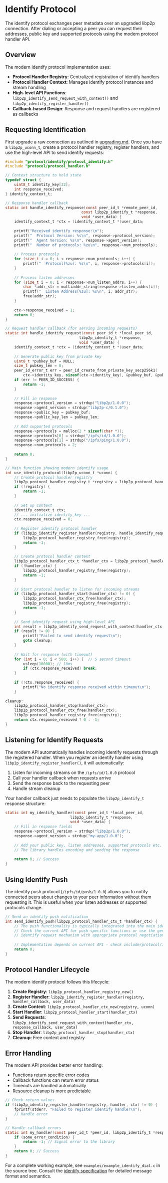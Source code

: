 # Identify Protocol

The identify protocol exchanges peer metadata over an upgraded libp2p connection. After dialing or accepting a peer you can request their addresses, public key and supported protocols using the modern protocol handler API.

## Overview

The modern identify protocol implementation uses:

- **Protocol Handler Registry**: Centralized registration of identify handlers
- **Protocol Handler Context**: Manages identify protocol instances and stream handling  
- **High-level API Functions**: `libp2p_identify_send_request_with_context()` and `libp2p_identify_register_handler()`
- **Callback-based Design**: Response and request handlers are registered as callbacks

## Requesting Identification

First upgrade a raw connection as outlined in [upgrading.md](upgrading.md). Once you have a `libp2p_uconn_t`, create a protocol handler registry, register handlers, and use the high-level API to send identify requests:

```c
#include "protocol/identify/protocol_identify.h"
#include "protocol/protocol_handler.h"

// Context structure to hold state
typedef struct {
    uint8_t identity_key[32];
    int response_received;
} identify_context_t;

// Response handler callback
static int handle_identify_response(const peer_id_t *remote_peer_id,
                                  const libp2p_identify_t *response,
                                  void *user_data) {
    identify_context_t *ctx = (identify_context_t *)user_data;
    
    printf("Received identify response:\n");
    printf("  Protocol Version: %s\n", response->protocol_version);
    printf("  Agent Version: %s\n", response->agent_version);
    printf("  Number of protocols: %zu\n", response->num_protocols);
    
    // Process protocols
    for (size_t i = 0; i < response->num_protocols; i++) {
        printf("  Protocol[%zu]: %s\n", i, response->protocols[i]);
    }
    
    // Process listen addresses
    for (size_t i = 0; i < response->num_listen_addrs; i++) {
        char *addr_str = multiaddr_string(response->listen_addrs[i]);
        printf("  Listen Address[%zu]: %s\n", i, addr_str);
        free(addr_str);
    }
    
    ctx->response_received = 1;
    return 0;
}

// Request handler callback (for serving incoming requests)
static int handle_identify_request(const peer_id_t *local_peer_id,
                                 libp2p_identify_t *response,
                                 void *user_data) {
    identify_context_t *ctx = (identify_context_t *)user_data;
    
    // Generate public key from private key
    uint8_t *pubkey_buf = NULL;
    size_t pubkey_len = 0;
    peer_id_error_t err = peer_id_create_from_private_key_secp256k1(
        ctx->identity_key, sizeof(ctx->identity_key), &pubkey_buf, &pubkey_len);
    if (err != PEER_ID_SUCCESS) {
        return -1;
    }
    
    // Fill in response
    response->protocol_version = strdup("libp2p/1.0.0");
    response->agent_version = strdup("libp2p-c/0.1.0");
    response->public_key = pubkey_buf;
    response->public_key_len = pubkey_len;
    
    // Add supported protocols
    response->protocols = malloc(2 * sizeof(char *));
    response->protocols[0] = strdup("/ipfs/id/1.0.0");
    response->protocols[1] = strdup("/ipfs/ping/1.0.0");
    response->num_protocols = 2;
    
    return 0;
}

// Main function showing modern identify usage
int use_identify_protocol(libp2p_uconn_t *uconn) {
    // Create protocol handler registry
    libp2p_protocol_handler_registry_t *registry = libp2p_protocol_handler_registry_new();
    if (!registry) {
        return -1;
    }
    
    // Set up context
    identify_context_t ctx;
    // ... initialize identity_key ...
    ctx.response_received = 0;
    
    // Register identify protocol handler
    if (libp2p_identify_register_handler(registry, handle_identify_request, &ctx) != 0) {
        libp2p_protocol_handler_registry_free(registry);
        return -1;
    }
    
    // Create protocol handler context
    libp2p_protocol_handler_ctx_t *handler_ctx = libp2p_protocol_handler_ctx_new(registry, uconn);
    if (!handler_ctx) {
        libp2p_protocol_handler_registry_free(registry);
        return -1;
    }
    
    // Start protocol handler to listen for incoming streams
    if (libp2p_protocol_handler_start(handler_ctx) != 0) {
        libp2p_protocol_handler_ctx_free(handler_ctx);
        libp2p_protocol_handler_registry_free(registry);
        return -1;
    }
    
    // Send identify request using high-level API
    int result = libp2p_identify_send_request_with_context(handler_ctx, handle_identify_response, &ctx);
    if (result != 0) {
        printf("Failed to send identify request\n");
        goto cleanup;
    }
    
    // Wait for response (with timeout)
    for (int i = 0; i < 500; i++) {  // 5 second timeout
        usleep(10000); // 10ms
        if (ctx.response_received) break;
    }
    
    if (!ctx.response_received) {
        printf("No identify response received within timeout\n");
    }
    
cleanup:
    libp2p_protocol_handler_stop(handler_ctx);
    libp2p_protocol_handler_ctx_free(handler_ctx);
    libp2p_protocol_handler_registry_free(registry);
    return ctx.response_received ? 0 : -1;
}
```

## Listening for Identify Requests

The modern API automatically handles incoming identify requests through the registered handler. When you register an identify handler using `libp2p_identify_register_handler()`, it will automatically:

1. Listen for incoming streams on the `/ipfs/id/1.0.0` protocol
2. Call your handler callback when requests arrive
3. Send the response back to the requesting peer
4. Handle stream cleanup

Your handler callback just needs to populate the `libp2p_identify_t` response structure:

```c
static int my_identify_handler(const peer_id_t *local_peer_id,
                             libp2p_identify_t *response,
                             void *user_data) {
    // Fill in response fields
    response->protocol_version = strdup("libp2p/1.0.0");
    response->agent_version = strdup("my-app/1.0.0");
    
    // Add your public key, listen addresses, supported protocols etc.
    // The library handles encoding and sending the response
    
    return 0; // Success
}
```

## Using Identify Push

The identify push protocol (`/ipfs/id/push/1.0.0`) allows you to notify connected peers about changes to your peer information without them requesting it. This is useful when your listen addresses or supported protocols change.

```c
// Send an identify push notification
int send_identify_push(libp2p_protocol_handler_ctx_t *handler_ctx) {
    // The push functionality is typically integrated into the main identify handler
    // Check the current API for push-specific functions or use the general
    // identify request mechanism with appropriate protocol negotiation
    
    // Implementation depends on current API - check include/protocol/identify/protocol_identify.h
    return 0;
}
```

## Protocol Handler Lifecycle

The modern identify protocol follows this lifecycle:

1. **Create Registry**: `libp2p_protocol_handler_registry_new()`
2. **Register Handler**: `libp2p_identify_register_handler(registry, handler_callback, user_data)`
3. **Create Context**: `libp2p_protocol_handler_ctx_new(registry, uconn)`
4. **Start Handler**: `libp2p_protocol_handler_start(handler_ctx)`
5. **Send Requests**: `libp2p_identify_send_request_with_context(handler_ctx, response_callback, user_data)`
6. **Stop Handler**: `libp2p_protocol_handler_stop(handler_ctx)`
7. **Cleanup**: Free context and registry

## Error Handling

The modern API provides better error handling:

- Functions return specific error codes
- Callback functions can return error status
- Timeouts are handled automatically
- Resource cleanup is more predictable

```c
// Check return values
if (libp2p_identify_register_handler(registry, handler, ctx) != 0) {
    fprintf(stderr, "Failed to register identify handler\n");
    // Handle error
}

// Handle callback errors  
static int my_handler(const peer_id_t *peer_id, libp2p_identify_t *response, void *ctx) {
    if (some_error_condition) {
        return -1; // Signal error to the library
    }
    return 0; // Success
}
```

For a complete working example, see `examples/example_identify_dial.c` in the source tree. Consult the [identify specification](../specs/identify/README.md) for detailed message format and semantics.
